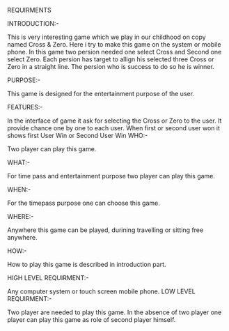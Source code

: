 
REQUIRMENTS

INTRODUCTION:-

This is very interesting game which we play in our childhood on copy named Cross & Zero. Here i try to make this game on the system or mobile phone. In this game two persion needed one select Cross and Second one select Zero. Each persion has target to allign his selected three Cross or Zero in a straight line. The persion who is success to do so he is winner.

PURPOSE:-

This game is designed for the entertainment purpose of the user.

FEATURES:-

In the interface of game it ask for selecting the Cross or Zero to the user.
It provide chance one by one to each user.
When first or second user won it shows first User Win or Second User Win
WHO:-

Two player can play this game.

WHAT:-

For time pass and entertainment purpose two player can play this game.

WHEN:-

For the timepass purpose one can choose this game.

WHERE:-

Anywhere this game can be played, durining travelling or sitting free anywhere.

HOW:-

How to play this game is described in introduction part.

HIGH LEVEL REQUIRMENT:-

Any computer system or touch screen mobile phone.
LOW LEVEL REQUIRMENT:-

Two player are needed to play this game.
In the absence of two player one player can play this game as role of second player himself.

